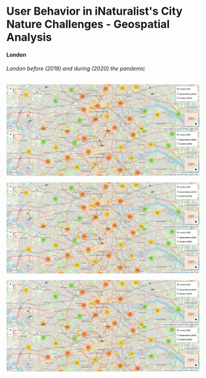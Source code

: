 # User Behavior in iNaturalist's City Nature Challenges - Geospatial Analysis 



#### London 

###### London before (2019) and during (2020) the pandemic

[![london_dualmap](/./images/london_dual.PNG)](https://albrecht-mariz.github.io/interactive_maps/map_london_osm_dualmap.html)

[![london_dualmap](images/london_dual.PNG)](https://albrecht-mariz.github.io/interactive_maps/map_london_osm_dualmap.html)

[![london_dualmap](https://github.com/albrecht-mariz/interactive_maps/blob/85cb5aa313151dd6725bce3f16e2e8add4d59876/images/london_dual.PNG)](https://albrecht-mariz.github.io/interactive_maps/map_london_osm_dualmap.html)





